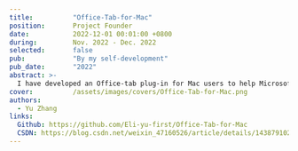 ```yaml
---
title:          "Office-Tab-for-Mac"
position:       Project Founder
date:           2022-12-01 00:01:00 +0800
during:         Nov. 2022 - Dec. 2022
selected:       false
pub:            "By my self-development"
pub_date:       "2022"
abstract: >-
  I have developed an Office-tab plug-in for Mac users to help Microsoft Office users control the Office products on their Mac computers for tabbed multi-file management. Microsoft Office users currently face inefficiencies when managing multiple Office files as each opens in a separate window. Implementing a tab-based interface within Office applications significantly improves multi-file navigation and enhances productivity.
cover:          /assets/images/covers/Office-Tab-for-Mac.png
authors:
  - Yu Zhang
links:
  Github: https://github.com/Eli-yu-first/Office-Tab-for-Mac
  CSDN: https://blog.csdn.net/weixin_47160526/article/details/143879102
---
```

